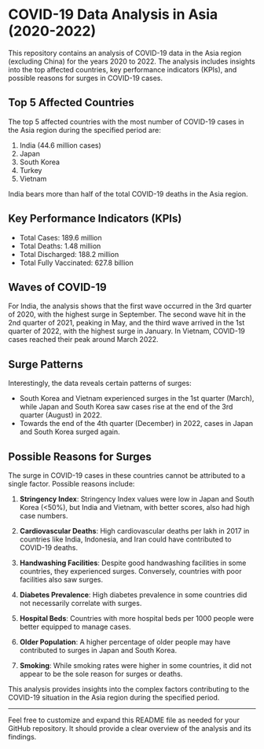 
# COVID-19 Data Analysis in Asia (2020-2022)

This repository contains an analysis of COVID-19 data in the Asia region (excluding China) for the years 2020 to 2022. The analysis includes insights into the top affected countries, key performance indicators (KPIs), and possible reasons for surges in COVID-19 cases. 

## Top 5 Affected Countries

The top 5 affected countries with the most number of COVID-19 cases in the Asia region during the specified period are:

1. India (44.6 million cases)
2. Japan
3. South Korea
4. Turkey
5. Vietnam

India bears more than half of the total COVID-19 deaths in the Asia region.

## Key Performance Indicators (KPIs)

- Total Cases: 189.6 million
- Total Deaths: 1.48 million
- Total Discharged: 188.2 million
- Total Fully Vaccinated: 627.8 billion

## Waves of COVID-19

For India, the analysis shows that the first wave occurred in the 3rd quarter of 2020, with the highest surge in September. The second wave hit in the 2nd quarter of 2021, peaking in May, and the third wave arrived in the 1st quarter of 2022, with the highest surge in January. In Vietnam, COVID-19 cases reached their peak around March 2022.

## Surge Patterns

Interestingly, the data reveals certain patterns of surges:

- South Korea and Vietnam experienced surges in the 1st quarter (March), while Japan and South Korea saw cases rise at the end of the 3rd quarter (August) in 2022.
- Towards the end of the 4th quarter (December) in 2022, cases in Japan and South Korea surged again.

## Possible Reasons for Surges

The surge in COVID-19 cases in these countries cannot be attributed to a single factor. Possible reasons include:

1. **Stringency Index**: Stringency Index values were low in Japan and South Korea (<50%), but India and Vietnam, with better scores, also had high case numbers.

2. **Cardiovascular Deaths**: High cardiovascular deaths per lakh in 2017 in countries like India, Indonesia, and Iran could have contributed to COVID-19 deaths.

3. **Handwashing Facilities**: Despite good handwashing facilities in some countries, they experienced surges. Conversely, countries with poor facilities also saw surges.

4. **Diabetes Prevalence**: High diabetes prevalence in some countries did not necessarily correlate with surges.

5. **Hospital Beds**: Countries with more hospital beds per 1000 people were better equipped to manage cases.

6. **Older Population**: A higher percentage of older people may have contributed to surges in Japan and South Korea.

7. **Smoking**: While smoking rates were higher in some countries, it did not appear to be the sole reason for surges or deaths.

This analysis provides insights into the complex factors contributing to the COVID-19 situation in the Asia region during the specified period.

---

Feel free to customize and expand this README file as needed for your GitHub repository. It should provide a clear overview of the analysis and its findings.
